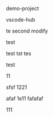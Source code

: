 demo-project

vscode-hub

te
second modify



test





test
tst
tes


test


11

sfsf
1221

afaf
1e11
fafafaf


111
